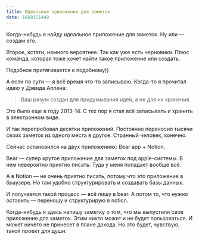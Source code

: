 ```yaml
---
title: Идеальное приложение для заметок
date: 1660151449
---
```

Когда-нибудь я найду идеальное приложение для заметок. Ну или — создам его.

Второе, кстати, намного вероятнее. Так как уже есть черновики. Плюс команда, которая тоже хочет найти такое приложение или создать.

Подобное притягивается к подобному))

А если по сути — я всё время что-то записываю. Когда-то я прочитал идею у Дэвида Аллена:

> Ваш разум создан для придумывания идей, а не для их хранения.

Это было еще в году 2013-14. С тех пор я стал всё записывать и хранить в электронном виде.

И так перепробовал десятки приложений. Постоянно переносил тысячи своих заметок из одного места в другое. Странный человек, конечно.

Сейчас остановился на двух приложениях: Bear app + Notion. 

Bear — супер крутое приложение для заметок под apple-системы. В нем невероятно приятно писать. Туда у меня попадает вообще всё.

А в Notion — не очень приятно писать, потому что это приложение в браузере. Но там удобно структурировать и создавать базы данных.

И получается такой процесс — всё пишу в bear. А потом то, что нужно оставить — переношу и структурирую в notion.

Когда-нибудь я здесь напишу заметку о том, что мы выпустили свое приложение для заметок. Этим никто может и не будет пользоваться. И может ничего не принесет в плане дохода. Но это будет, чувствую, такой проект для души.